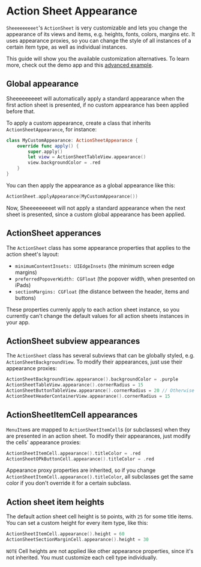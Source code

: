 # Action Sheet Appearance

`Sheeeeeeeeet`'s `ActionSheet` is very customizable and lets you change the appearance of its views and items, e.g. heights, fonts, colors, margins etc. It uses appearance proxies, so you can change the style of all instances of a certain item type, as well as individual instances.

This guide will show you the available customization alternatives. To learn more, check out the demo app and this [advanced example][AdvancedExample].


## Global appearance

Sheeeeeeeeet will automatically apply a standard appearance when the first action sheet is presented, if no custom appearance has been applied before that.

To apply a custom appearance, create a class that inherits `ActionSheetAppearance`, for instance:

```swift
class MyCustomAppearance: ActionSheetAppearance {
    override func apply() {
        super.apply()
        let view = ActionSheetTableView.appearance()
        view.backgroundColor = .red
    }
}
```

You can then apply the appearance as a global appearance like this:

```swift
ActionSheet.applyAppearance(MyCustomAppearance())
```

Now, Sheeeeeeeeet will not apply a standard appearance when the next sheet is presented, since a custom global appearance has been applied. 


## ActionSheet apperances

The `ActionSheet` class has some appearance properties that applies to the action sheet's layout:

* `minimumContentInsets: UIEdgeInsets` (the minimum screen edge margins)
* `preferredPopoverWidth: CGFloat` (the popover width, when presented on iPads)
* `sectionMargins: CGFloat` (the distance between the header, items and buttons)

These properties currenly apply to each action sheet instance, so you currently can't change the default values for all action sheets instances in your app.


## ActionSheet subview appearances

The `ActionSheet` class has several subviews that can be globally styled, e.g. `ActionSheetBackgroundView`. To modify their appearances, just use their appearance proxies:

```swift
ActionSheetBackgroundView.appearance().backgroundColor = .purple
ActionSheetTableView.appearance().cornerRadius = 15
ActionSheetButtonTableView.appearance().cornerRadius = 20 // Otherwise 15
ActionSheetHeaderContainerView.appearance().cornerRadius = 15
```


## ActionSheetItemCell appearances

`MenuItem`s are mapped to `ActionSheetItemCell`s (or subclasses) when they are presented in an action sheet. To modify their appearances, just modify the cells' appearance proxies:

```swift
ActionSheetItemCell.appearance().titleColor = .red
ActionSheetOPkButtonCell.appearance().titleColor = .red
```

Appearance proxy properties are inherited, so if you change `ActionSheetItemCell.appearance().titleColor`, all subclasses get the same color if you don't override it for a certain subclass.


## Action sheet item heights

The default action sheet cell height is `50` points, with `25` for some title items. You can set a custom height for every item type, like this:

```swift
ActionSheetItemCell.appearance().height = 60
ActionSheetSectionMarginCell.appearance().height = 30
```

`NOTE` Cell heights are not applied like other appearance properties, since it's not inherited. You must customize each cell type individually.


[AdvancedExample]: https://github.com/danielsaidi/Sheeeeeeeeet/blob/master/Readmes/ActionSheet-Advanced.md
